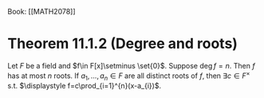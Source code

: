 Book: [[MATH2078]]
# Theorem 11.1.2 (Degree and roots)
Let $F$ be a field and $f\in F[x]\setminus \set{0}$.
Suppose $\deg f=n$.
Then $f$ has at most $n$ roots.
If $a_{1},\dots,a_{n}\in F$ are all distinct roots of $f$, then $\exists c\in F^{\times}$ s.t. $\displaystyle f=c\prod_{i=1}^{n}(x-a_{i})$.